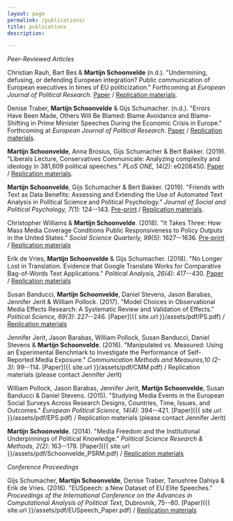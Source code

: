 ```yaml
---
layout: page
permalink: /publications/
title: publications
description:

---
```


*Peer-Reviewed Articles*

Christian Rauh, Bart Bes & **Martijn Schoonvelde**  (n.d.). "Undermining, defusing, or defending European integration? Public communication of European executives in times of EU politicization." Forthcoming at *European Journal of Political Research*. [Paper](https://ejpr.onlinelibrary.wiley.com/doi/full/10.1111/1475-6765.12350) / [Replication materials](https://dataverse.harvard.edu/dataset.xhtml?persistentId=doi:10.7910/DVN/NDJY0J).

Denise Traber, **Martijn Schoonvelde** & Gijs Schumacher. (n.d.). "Errors Have Been Made, Others Will Be Blamed: Blame Avoidance and Blame-Shifting in Prime Minister Speeches During the Economic Crisis in Europe." Forthcoming at *European Journal of Political Research*. [Paper](https://ejpr.onlinelibrary.wiley.com/doi/full/10.1111/1475-6765.12340) / [Replication materials](https://ejpr.onlinelibrary.wiley.com/doi/full/10.1111/1475-6765.12340).

**Martijn Schoonvelde**, Anna Brosius, Gijs Schumacher & Bert Bakker. (2019). "Liberals Lecture, Conservatives Communicate: Analyzing complexity and ideology in 381,609 political speeches." *PLoS ONE, 14(2)*: e0208450. [Paper](https://journals.plos.org/plosone/article?id=10.1371%2Fjournal.pone.0208450&fbclid=IwAR0CHudjaT6Pb9qNwGOazvnkQYpJWhzN8Mt3CuoB171yR_WFxZ1nHBDC5r0) / [Replication materials](https://dataverse.harvard.edu/dataset.xhtml?persistentId=doi:10.7910/DVN/S4IZ8K).

**Martijn Schoonvelde**, Gijs Schumacher & Bert Bakker. (2019). "Friends with Text as Data Benefits: Assessing and Extending the Use of Automated Text Analysis in Political Science and Political Psychology." *Journal of Social and Political Psychology, 7(1)*: 124--143. [Pre-print](https://jspp.psychopen.eu/article/view/964) / [Replication materials](https://dataverse.harvard.edu/dataset.xhtml?persistentId=doi:10.7910/DVN/2PNZNU).

Christopher Williams & **Martijn Schoonvelde**. (2018). "It Takes Three: How Mass Media Coverage Conditions Public Responsiveness to Policy Outputs in the United States." *Social Science Quarterly, 99(5)*: 1627--1636. [Pre-print](https://osf.io/ymvfb) / [Replication materials](http://christopherwilliamsphd.weebly.com/data.html)

Erik de Vries, **Martijn Schoonvelde** & Gijs Schumacher. (2018). "No Longer Lost in Translation. Evidence that Google Translate Works for Comparative Bag-of-Words Text Applications." *Political Analysis, 26(4)*: 417--430. [Paper](https://www.cambridge.org/core/journals/political-analysis/article/no-longer-lost-in-translation-evidence-that-google-translate-works-for-comparative-bagofwords-text-applications/43CB03805973BB8AD567F7AE50E72CA6) / [Replication materials](https://dataverse.harvard.edu/dataset.xhtml?persistentId=doi:10.7910/DVN/VKMY6N)

Susan Banducci, **Martijn Schoonvelde**, Daniel Stevens, Jason Barabas, Jennifer Jerit & William Pollock. (2017). "Model Choices in Observational Media Effects Research: A Systematic Review and Validation of Effects." *Political Science, 69(3)*: 227--246. [Paper]({{ site.url }}/assets/pdf/PS.pdf) / [Replication materials](https://dataverse.harvard.edu/dataset.xhtml?persistentId=doi:10.7910/DVN/7FYH0T)

Jennifer Jerit, Jason Barabas, William Pollock, Susan Banducci, Daniel Stevens & **Martijn Schoonvelde**. (2016). "Manipulated vs. Measured: Using an Experimental
Benchmark to Investigate the Performance of Self-Reported Media Exposure." *Communication Methods and Measures,10 (2-3)*: 99--114. [Paper]({{ site.url }}/assets/pdf/CMM.pdf) / Replication materials (please contact Jennifer Jerit)

William Pollock, Jason Barabas, Jennifer Jerit, **Martijn Schoonvelde**, Susan Banducci & Daniel Stevens. (2015). "Studying Media Events in the European Social Surveys Across Research Designs, Countries, Time, Issues, and Outcomes." *European Political Science, 14(4)*: 394--421. [Paper]({{ site.url }}/assets/pdf/EPS.pdf) / Replication materials (please contact Jennifer Jerit)

**Martijn Schoonvelde**. (2014). "Media Freedom and the Institutional Underpinnings of Political Knowledge." *Political Science Research & Methods, 2(2)*: 163--178. [Paper]({{ site.url }}/assets/pdf/Schoonvelde_PSRM.pdf) / [Replication materials](https://dataverse.harvard.edu/dataset.xhtml?persistentId=doi:10.7910/DVN/24122) 

*Conference Proceedings*

Gijs Schumacher, **Martijn Schoonvelde**, Denise Traber, Tanushree Dahiya & Erik de Vries. (2016). "EUSpeech: a New Dataset of EU Elite Speeches." *Proceedings of the International Conference on the Advances in Computational Analysis of Political Text*, Dubrovnik, 75--80. [Paper]({{ site.url }}/assets/pdf/EUSpeech_Paper.pdf) / [Replication materials](https://dataverse.harvard.edu/dataverse/euspeech)
